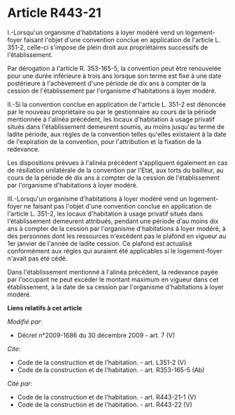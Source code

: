 # Article R443-21

I.-Lorsqu'un organisme d'habitations à loyer modéré vend un logement-foyer faisant l'objet d'une convention conclue en
application de l'article L. 351-2, celle-ci s'impose de plein droit aux propriétaires successifs de l'établissement. 

Par dérogation à l'article R. 353-165-5, la convention peut être renouvelée pour une durée inférieure à trois ans lorsque son
terme est fixé à une date postérieure à l'achèvement d'une période de dix ans à compter de la cession de l'établissement par
l'organisme d'habitations à loyer modéré. 

II.-Si la convention conclue en application de l'article L. 351-2 est dénoncée par le nouveau propriétaire ou par le
gestionnaire au cours de la période mentionnée à l'alinéa précédent, les locaux d'habitation à usage privatif situés dans
l'établissement demeurent soumis, au moins jusqu'au terme de ladite période, aux règles de la convention telles qu'elles
existaient à la date de l'expiration de la convention, pour l'attribution et la fixation de la redevance. 

Les dispositions prévues à l'alinéa précédent s'appliquent également en cas de résiliation unilatérale de la convention par
l'Etat, aux torts du bailleur, au cours de la période de dix ans à compter de la cession de l'établissement par l'organisme
d'habitations à loyer modéré. 

III.-Lorsqu'un organisme d'habitations à loyer modéré vend un logement-foyer ne faisant pas l'objet d'une convention conclue
en application de l'article L. 351-2, les locaux d'habitation à usage privatif situés dans l'établissement demeurent
attribués, pendant une période d'au moins dix ans à compter de la cession par l'organisme d'habitations à loyer modéré, à des
personnes dont les ressources n'excèdent pas le plafond en vigueur au 1er janvier de l'année de ladite cession. Ce plafond
est actualisé conformément aux règles qui auraient été applicables si le logement-foyer n'avait pas été cédé. 

Dans l'établissement mentionné à l'alinéa précédent, la redevance payée par l'occupant ne peut excéder le montant maximum en
vigueur dans cet établissement, à la date de sa cession par l'organisme d'habitations à loyer modéré.

**Liens relatifs à cet article**

_Modifié par_:

  - Décret n°2009-1686 du 30 décembre 2009 - art. 7 (V)

_Cite_:

  - Code de la construction et de l'habitation. - art. L351-2 (V)
  - Code de la construction et de l'habitation. - art. R353-165-5 (Ab)

_Cité par_:

  - Code de la construction et de l'habitation. - art. R443-21-1 (V)
  - Code de la construction et de l'habitation. - art. R443-22 (V)
